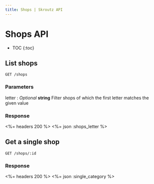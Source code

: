 ```yaml
---
title: Shops | Skroutz API
---
```


# Shops API

* TOC
{:toc}

## List shops 

    GET /shops

### Parameters

letter
: _Optional_ **string** Filter shops of which the first letter matches
the given value

### Response

<%= headers 200 %>
<%= json :shops_letter %>

## Get a single shop

    GET /shops/:id

### Response

<%= headers 200 %>
<%= json :single_category %>
